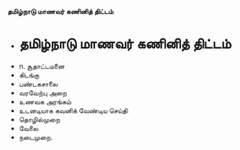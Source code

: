 **தமிழ்நாடு மாணவர் கணினித் திட்டம்**
- # தமிழ்நாடு மாணவர் கணினித் திட்டம்
- n. சூதாட்டமனை
- கிடங்கு
- பண்டகசாலை
- வரவேற்பு அறை
- உணவக அரங்கம்
- உடனடியாக கவனிக் வேண்டிய செய்தி
- தொழில்முறை
- வேலை
- நடைமுறை.

